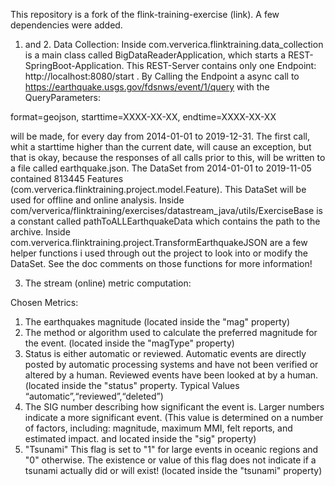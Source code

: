 This repository is a fork of the flink-training-exercise (link).
A few dependencies were added.

1. and 2. Data Collection:
Inside com.ververica.flinktraining.data_collection is a main class called BigDataReaderApplication, which starts a REST-SpringBoot-Application.
This REST-Server contains only one Endpoint: http://localhost:8080/start .
By Calling the Endpoint a async call to https://earthquake.usgs.gov/fdsnws/event/1/query 
with the QueryParameters:

format=geojson, 
starttime=XXXX-XX-XX, 
endtime=XXXX-XX-XX

will be made, for every day from 2014-01-01 to 2019-12-31.
The first call, whit a starttime higher than the current date, will cause an exception, 
but that is okay, because the responses of all calls prior to this, will be written to a file called earthquake.json.
The DataSet from 2014-01-01 to 2019-11-05 contained 813445 Features (com.ververica.flinktraining.project.model.Feature).
This DataSet will be used for offline and online analysis. 
Inside com/ververica/flinktraining/exercises/datastream_java/utils/ExerciseBase is a constant called pathToALLEarthquakeData which contains the path to the archive.
Inside com.ververica.flinktraining.project.TransformEarthquakeJSON are a few helper functions i used through out the project to look into or modify the DataSet.
See the doc comments on those functions for more information!

3. The stream (online) metric computation:


Chosen Metrics:

1. The earthquakes magnitude (located inside the "mag" property)
2. The method or algorithm used to calculate the preferred magnitude for the event. (located inside the "magType" property)
3. Status is either automatic or reviewed. Automatic events are directly posted by automatic processing systems and have not been verified or altered by a human. Reviewed events have been looked at by a human. (located inside the "status" property. Typical Values “automatic”,“reviewed”,“deleted”)
4. The SIG number describing how significant the event is. Larger numbers indicate a more significant event. (This value is determined on a number of factors, including: magnitude, maximum MMI, felt reports, and estimated impact. and located inside the "sig" property)
5. "Tsunami" This flag is set to "1" for large events in oceanic regions and "0" otherwise. The existence or value of this flag does not indicate if a tsunami actually did or will exist! (located inside the "tsunami" property)
